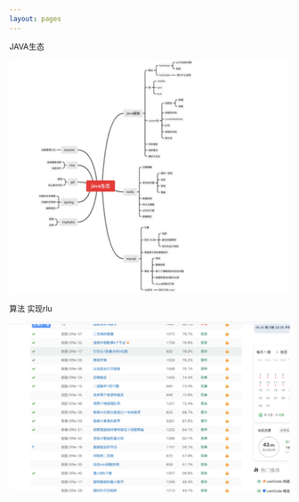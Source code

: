 ```yaml
---
layout: pages
---
```

JAVA生态

![image-20210512182646390](../images/image-20210512182646390.png)





算法 实现rlu



![image-20210514160202282](../images/image-20210514160202282.png)